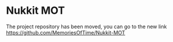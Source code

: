 # Nukkit MOT

The project repository has been moved, you can go to the new link  
https://github.com/MemoriesOfTime/Nukkit-MOT